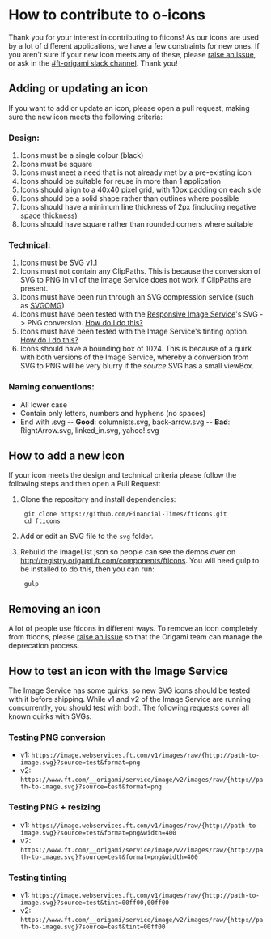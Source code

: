 # How to contribute to o-icons

Thank you for your interest in contributing to fticons! As our icons are used by a lot of different applications, we have a few constraints for new ones. If you aren't sure if your new icon meets any of these, please [raise an issue](http://github.com/financial-times/fticons/issues), or ask in the [#ft-origami slack channel](https://financialtimes.slack.com/messages/ft-origami/).
Thank you!

## Adding or updating an icon

If you want to add or update an icon, please open a pull request, making sure the new icon meets the following criteria:

### Design:

1. Icons must be a single colour (black)
1. Icons must be square
1. Icons must meet a need that is not already met by a pre-existing icon
1. Icons should be suitable for reuse in more than 1 application
1. Icons should align to a 40x40 pixel grid, with 10px padding on each side
1. Icons should be a solid shape rather than outlines where possible
1. Icons should have a minimum line thickness of 2px (including negative space thickness)
1. Icons should have square rather than rounded corners where suitable

### Technical:

1. Icons must be SVG v1.1
1. Icons must not contain any ClipPaths. This is because the conversion of SVG to PNG in v1 of the Image Service does not work if ClipPaths are present.
1. Icons must have been run through an SVG compression service (such as [SVGOMG](https://jakearchibald.github.io/svgomg/))
1. Icons must have been tested with the [Responsive Image Service](https://www.ft.com/__origami/service/image/v2/docs/url-builder)'s SVG -> PNG conversion. [How do I do this?](#how-to-test-an-icon-with-the-image-service)
1. Icons must have been tested with the Image Service's tinting option. [How do I do this?](#how-to-test-an-icon-with-the-image-service)
1. Icons should have a bounding box of 1024. This is because of a quirk with both versions of the Image Service, whereby a conversion from SVG to PNG will be very blurry if the _source_ SVG has a small viewBox.


### Naming conventions:

  - All lower case
  - Contain only letters, numbers and hyphens (no spaces)
  - End with .svg
  -- **Good**: columnists.svg, back-arrow.svg
  -- **Bad**: RightArrow.svg, linked_in.svg, yahoo!.svg

## How to add a new icon

If your icon meets the design and technical criteria please follow the following steps and then open a Pull Request:

1. Clone the repository and install dependencies:

		git clone https://github.com/Financial-Times/fticons.git
		cd fticons

1. Add or edit an SVG file to the `svg` folder.
1. Rebuild the imageList.json so people can see the demos over on http://registry.origami.ft.com/components/fticons. You will need gulp to be installed to do this, then you can run:

		gulp

## Removing an icon

A lot of people use fticons in different ways. To remove an icon completely from fticons, please [raise an issue](http://github.com/financial-times/fticons/issues) so that the Origami team can manage the deprecation process.

## How to test an icon with the Image Service

The Image Service has some quirks, so new SVG icons should be tested with it before shipping.
While v1 and v2 of the Image Service are running concurrently, you should test with both. The following requests cover all known quirks with SVGs.

### Testing PNG conversion

- v1: `https://image.webservices.ft.com/v1/images/raw/{http://path-to-image.svg}?source=test&format=png`
- v2: `https://www.ft.com/__origami/service/image/v2/images/raw/{http://path-to-image.svg}?source=test&format=png`

### Testing PNG + resizing

- v1: `https://image.webservices.ft.com/v1/images/raw/{http://path-to-image.svg}?source=test&format=png&width=400`
- v2: `https://www.ft.com/__origami/service/image/v2/images/raw/{http://path-to-image.svg}?source=test&format=png&width=400`

### Testing tinting

- v1: `https://image.webservices.ft.com/v1/images/raw/{http://path-to-image.svg}?source=test&tint=00ff00,00ff00`
- v2: `https://www.ft.com/__origami/service/image/v2/images/raw/{http://path-to-image.svg}?source=test&tint=00ff00`
